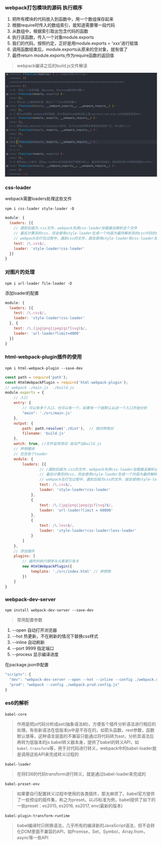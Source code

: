### webpack打包模块的源码 执行顺序

1. 把所有模块的代码放入到函数中，用一个数组保存起来
2. 根据require时传入的数组索引，能知道需要哪一段代码
3. 从数组中，根据索引取出包含代码的函数
4. 执行该函数，传入一个对象module.exports
5. 我们的代码，按照约定，正好是用module.exports = 'xxx'进行赋值
6. 调用函数结束后，module.exports从原来的空对象，就有值了
7. 最终return module.exports;作为require函数的返回值

> webpack编译之后的build.js文件解读

![webpack](./img/webpack.png)

### css-loader

webpack需要loaders处理这些文件

`npm i css-loader style-loader -D`

```js
module: {
  loaders: [{
    // 遇到后缀为.css文件，webpack先用css-loader加载器去解析这个文件
    // 最后计算完的css，将会使用style-loader生成一个内容为最终解析完的css代码的style标签，放到head标签里
    // webpack在打包过程中，遇到css的文件，就会使用style-loader和css-loader去加载这个文件
    test: /\.css$/,
    loader: 'style-loader!css-loader'
  }]
}
```

### 对图片的处理

`npm i url-loader file-loader -D`

添加loader的配置

```js
module: {
  loaders: [{
    test: /\.css$/,
    loader: 'style-loader!css-loader'
  }, {
    test: /\.(jpg|png|jpeg|gif|svg)$/,
    loader: 'url-loader?limit=4000'
  }]
}
```

### html-webpack-plugin插件的使用

`npm i html-webpack-plugin --save-dev`

```js
const path = require('path');
const HtmlWebpackPlugin = require('html-webpack-plugin');
// webpack ./main.js  ./build.js
module.exports = {
	// 入口
	entry: {
		// 可以有多个入口，也可以有一个，如果有一个就默认从这一个入口开始分析
		"main": './src/main.js'
	},
	output: {
		path: path.resolve('./dist'),  // 相对转绝对
		filename: 'build.js'
	},
	watch: true, //文件监视改动 自动产出build.js
	// 声明模块
	// 包含各个loader
	module: {
		loaders: [{
				// /遇到后缀为.css的文件，webpack先用css-loader加载器去解析这个文件
				// 最后计算完的css，将会使用style-loader生成一个内容为最终解析完的css代码的style标签，放到head标签里。
				// webpack在打包过程中，遇到后缀为css的文件，就会使用style-loader和css-loader去加载这个文件。
				test: /\.css$/,
				loader: 'style-loader!css-loader'
			},
			{
				test: /\.(jpg|png|jpeg|gif|svg)$/,
				loader: 'url-loader?limit = 60000'
			},
			{
				test: /\.less$/,
				loader: 'style-loader!css-loader!less-loader'
			}
		]
	},
	// 添加插件
	plugins: [
		// 插件的执行顺序与元素索引有关
		new HtmlWebpackPlugin({
			template: './src/index.html' // 参照物
		})
	]
}
```

### webpack-dev-server

`npm install webpack-dev-server --save-dev`

> 常用配置参数

1. --open 自动打开浏览器
2. --hot 热更新，不在刷新的情况下替换css样式
3. --inline 自动刷新
4. --port 9999 指定端口
5. --process 显示编译进度

在package.json中配置

```js
"scripts": {
  "dev": "webpack-dev-server --open --hot --inline --config ./webpack.dev.config.js",
  "prod": "webpack --config ./webpack.prod.config.js"
}
```

### es6的解析

`babel-core`

> 作用是把js代码分析成ast(抽象语法树)，方便各个插件分析语法进行相应的处理。有些新语法在低版本js中是不存在的，如箭头函数，rest参数，函数默认值等，这种语言层面的不兼容只能通过将代码转为ast，分析其语法后再转为低版本的js
> babel转义器本身，提供了babel的转义API，如`babel.transform`等，用于对代码进行转义，webpack中的babel-loader就是调用这些API来完成转义过程的

`babel-loader`

> 在将ES6的代码transform进行转义，就是通过babel-loader来完成的

`babel-preset-env`

> 如果要自行配置转义过程中使用的各类插件，那太麻烦了。babel官方提供了一些预设的插件集，称之为preset。以JS标准为例，babel提供了如下的一些preset：es2015, es2016, es2017, env(最新的版本)

`babel-plugin-transform-runtime`

> babel编译时只转换语法，几乎所有的编译新的JavaScript语法，但不会转化DOM里面不兼容的API，如Promise，Set，Symbol，Array.from，async等一些API

